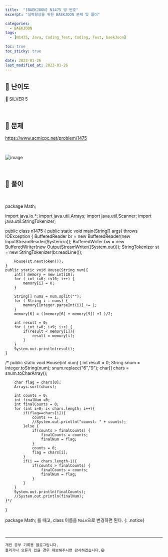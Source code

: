 ```yaml
---
title:  "[BAEKJOON] N1475 방 번호"
excerpt: "실력향상을 위한 BAEKJOON 문제 및 풀이"

categories:
  - BAEKJOON
tags:
  - [N1475, Java, Coding_Test, Coding, Test, baekJoon]

toc: true
toc_sticky: true
 
date: 2023-01-26
last_modified_at: 2023-01-26
---
```


## 📌 난이도

  🥈 SILVER 5

<br>

## 📌 문제

https://www.acmicpc.net/problem/1475

<br>

![image](https://user-images.githubusercontent.com/37824506/214777893-2fe82f14-ee30-4e6a-ac3e-980929c1b37b.png)

<br>

## 📌 풀이

<br>

package Math;

import java.io.*;
import java.util.Arrays;
import java.util.Scanner;
import java.util.StringTokenizer;

public class n1475 {
    public static void main(String[] args) throws IOException {
        BufferedReader br = new BufferedReader(new InputStreamReader(System.in));
        BufferedWriter bw = new BufferedWriter(new OutputStreamWriter((System.out)));
        StringTokenizer st = new StringTokenizer(br.readLine());


        House(st.nextToken());
    }
    public static void House(String num){
        int[] memory = new int[10];
        for ( int i=0; i<10; i++) {
            memory[i] = 0;
        }

        String[] nums = num.split("");
        for ( String i : nums) {
            memory[Integer.parseInt(i)] += 1;
        }
        memory[6] = ((memory[6] + memory[9]) +1 )/2;

        int result = 0;
        for ( int i=0; i<9; i++) {
            if(result < memory[i]){
                result = memory[i];
            }
        }
        System.out.println(result);
    }

/*    public static void House(int num) {
        int result = 0;
        String snum = Integer.toString(num);
        snum.replace("6","9");
        char[] chars = snum.toCharArray();

        char flag = chars[0];
        Arrays.sort(chars);

        int counts = 0;
        int finalNum =0;
        int finalCounts = 0;
        for (int i=0; i< chars.length; i++){
            if(flag==chars[i]){
                counts += 1;
                //System.out.println("counst: " + counts);
            }else {
                if(counts > finalCounts) {
                    finalCounts = counts;
                    finalNum = flag;
                }
                counts = 0;
                flag = chars[i];
            }
            if(i == chars.length-1){
                if(counts > finalCounts) {
                    finalCounts = counts;
                    finalNum = flag;
                }
            }
        }
        System.out.println(finalCounts);
        //System.out.println(finalNum);
    }*/
}


package Math; 를 때고, class 이름을 `Main`으로 변경하면 된다.
{: .notice} 



<br>


***
    개인 공부 기록용 블로그입니다.
    틀리거나 오류가 있을 경우 제보해주시면 감사하겠습니다.😁